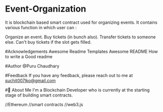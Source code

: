 # Event-Organization

It is blockchain based smart contract used for organizing events. It contains various function in which user can :

Organize an event.
Buy tickets (in bunch also).
Transfer tickets to someone else.
Can't buy tickets if the slot gets filled.


#Acknowledgements
Awesome Readme Templates
Awesome README
How to write a Good readme


#Author
@Puru Chaudhary


#Feedback
If you have any feedback, please reach out to me at suchit007lko@gmail.com


#🚀 About Me
I'm a Blockchain Developer who is currently at the starting stage of building smart contracts.

//Ethereum //smart contracts //web3.js
